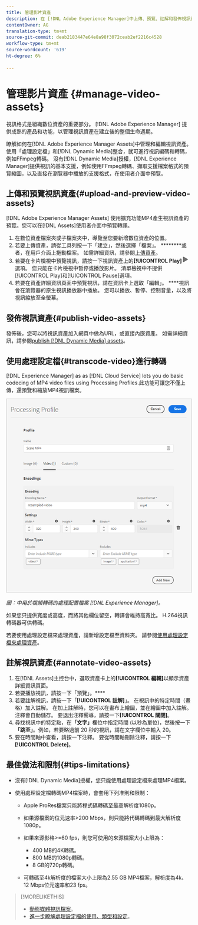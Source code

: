 ```yaml
---
title: 管理影片資產
description: 在 [!DNL Adobe Experience Manager]中上傳、預覽、註解和發佈視訊資產。
contentOwner: AG
translation-type: tm+mt
source-git-commit: deab2183447e64e8a98f3072ceab2ef2216c4528
workflow-type: tm+mt
source-wordcount: '619'
ht-degree: 6%

---
```



# 管理影片資產 {#manage-video-assets}

視訊格式是組織數位資產的重要部分。 [!DNL Adobe Experience Manager] 提供成熟的產品和功能，以管理視訊資產在建立後的整個生命週期。

瞭解如何在[!DNL Adobe Experience Manager Assets]中管理和編輯視訊資產。 使用「處理設定檔」和[!DNL Dynamic Media]整合，就可進行視訊編碼和轉碼，例如FFmpeg轉碼。 沒有[!DNL Dynamic Media]授權，[!DNL Experience Manager]提供視訊的基本支援，例如使用FFmpeg轉碼、擷取支援檔案格式的預覽縮圖，以及直接在瀏覽器中播放的支援格式，在使用者介面中預覽。

## 上傳和預覽視訊資產{#upload-and-preview-video-assets}

[!DNL Adobe Experience Manager Assets] 使用擴充功能MP4產生視訊資產的預覽。您可以在[!DNL Assets]使用者介面中預覽轉譯。

1. 在數位資產檔案夾或子檔案夾中，導覽至您要新增數位資產的位置。
1. 若要上傳資產，請從工具列按一下「建立」，然後選擇「檔案」。 ********&#x200B;或者，在用戶介面上拖動檔案。 如需詳細資訊，請參閱[上傳資產](manage-digital-assets.md#uploading-assets)。
1. 若要在卡片檢視中預覽視訊，請按一下視訊資產上的&#x200B;**[!UICONTROL Play]**![play選項](assets/do-not-localize/play.png)選項。 您只能在卡片檢視中暫停或播放影片。 清單檢視中不提供[!UICONTROL Play]和[!UICONTROL Pause]選項。
1. 若要在資產詳細資訊頁面中預覽視訊，請在資訊卡上選取「編輯」。 ****&#x200B;視訊會在瀏覽器的原生視訊播放器中播放。 您可以播放、暫停、控制音量，以及將視訊縮放至全螢幕。

## 發佈視訊資產{#publish-video-assets}

發佈後，您可以將視訊資產加入網頁中做為URL，或直接內嵌資產。 如需詳細資訊，請參閱[publish [!DNL Dynamic Media] assets](/help/assets/dynamic-media/publishing-dynamicmedia-assets.md)。

## 使用處理設定檔{#transcode-video}進行轉碼

[!DNL Experience Manager] as as  [!DNL Cloud Service] lots you do basic codecing of MP4 video files using Processing Profiles.此功能可讓您不僅上傳，還預覽和縮放MP4視訊檔案。

![建立處理設定檔，以在  [!DNL Experience Manager]](assets/video-processing-profile-for-mp4.png)

*圖：中用於視頻轉碼的處理配置檔案 [!DNL Experience Manager]。*

如果您只提供寬度或高度，而將其他欄位留空，轉譯會維持高寬比。 H.264視訊轉碼器可供轉碼。

若要使用處理設定檔來處理資產，請新增設定檔至資料夾。 請參閱[使用處理設定檔來處理資產](/help/assets/asset-microservices-configure-and-use.md#use-profiles)。

## 註解視訊資產{#annotate-video-assets}

1. 在[!DNL Assets]主控台中，選取資產卡上的&#x200B;**[!UICONTROL 編輯]**&#x200B;以顯示資產詳細資訊頁面。
1. 若要播放視訊，請按一下「預覽」。****
1. 若要註解視訊，請按一下「**[!UICONTROL 註解]**」。 在視訊中的特定時間（畫格）加入註解。 在加上註解時，您可以在畫布上繪圖，並在繪圖中加入註解。 注釋會自動儲存。 要退出注釋嚮導，請按一下&#x200B;**[!UICONTROL 關閉]**。
1. 尋找視訊中的特定點，在&#x200B;**「文字」**&#x200B;欄位中指定時間 (以秒為單位)，然後按一下&#x200B;**「跳至」**。例如，若要略過前 20 秒的視訊，請在文字欄位中輸入 20。
1. 要在時間軸中查看，請按一下注釋。 要從時間軸刪除注釋，請按一下&#x200B;**[!UICONTROL Delete]**。

## 最佳做法和限制{#tips-limitations}

* 沒有[!DNL Dynamic Media]授權，您只能使用處理設定檔來處理MP4檔案。
* 使用處理設定檔轉碼MP4檔案時，會套用下列准則和限制：

   * Apple ProRes檔案只能將程式碼轉碼至最高解析度1080p。
   * 如果源檔案的位元速率>200 Mbps，則只能將代碼轉碼到最大解析度1080p。
   * 如果來源影格>=60 fps，則您可使用的來源檔案大小上限為：

      * 400 MB的4K轉碼。
      * 800 MB的1080p轉碼。
      * 8 GB的720p轉碼。
   * 可轉碼至4k解析度的檔案大小上限為2.55 GB MP4檔案，解析度為4k、12 Mbps位元速率和23 fps。


>[!MORELIKETHIS]
>
>* [動態媒體視訊檔案](/help/assets/dynamic-media/video.md)。
>* [進一步瞭解處理設定檔的使用、類型和設定](/help/assets/asset-microservices-configure-and-use.md)。

